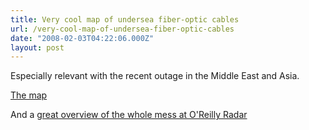 ```yaml
---
title: Very cool map of undersea fiber-optic cables
url: /very-cool-map-of-undersea-fiber-optic-cables
date: "2008-02-03T04:22:06.000Z"
layout: post
---
```


Especially relevant with the recent outage in the Middle East and Asia.  
  
[The map][0]  
  
And a [great overview of the whole mess at O'Reilly Radar][1]

[0]: http://image.guardian.co.uk/sys-images/Technology/Pix/pictures/2008/02/01/SeaCableHi.jpg
[1]: http://radar.oreilly.com/archives/2008/02/failure_happens_3.html